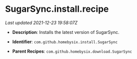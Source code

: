 # SugarSync.install.recipe

_Last updated 2021-12-23 19:58:07Z_

- **Description**: Installs the latest version of SugarSync.

- **Identifier**: `com.github.homebysix.install.SugarSync`

- **Parent Recipes**: `com.github.homebysix.download.SugarSync`